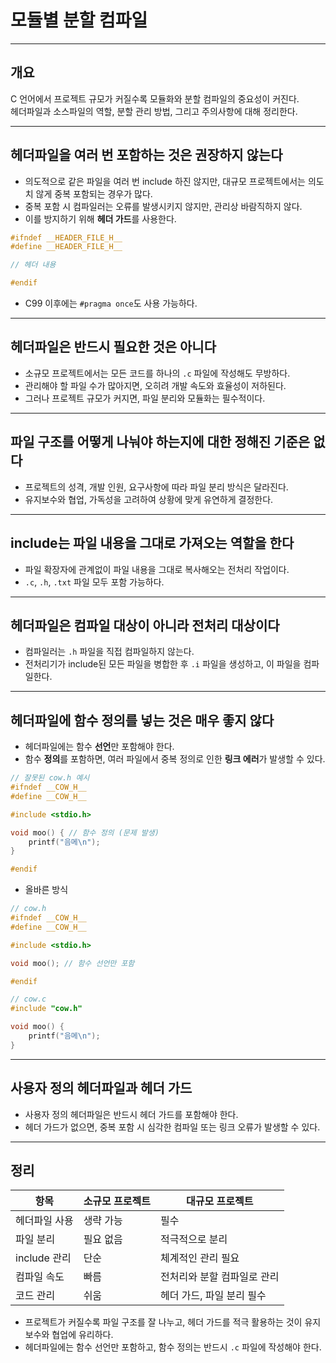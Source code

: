 # 모듈별 분할 컴파일

---

## 개요

C 언어에서 프로젝트 규모가 커질수록 모듈화와 분할 컴파일의 중요성이 커진다.  
헤더파일과 소스파일의 역할, 분할 관리 방법, 그리고 주의사항에 대해 정리한다.

---

## 헤더파일을 여러 번 포함하는 것은 권장하지 않는다

- 의도적으로 같은 파일을 여러 번 include 하진 않지만, 대규모 프로젝트에서는 의도치 않게 중복 포함되는 경우가 많다.
- 중복 포함 시 컴파일러는 오류를 발생시키지 않지만, 관리상 바람직하지 않다.
- 이를 방지하기 위해 **헤더 가드**를 사용한다.

```c
#ifndef __HEADER_FILE_H__
#define __HEADER_FILE_H__

// 헤더 내용

#endif
````

* C99 이후에는 `#pragma once`도 사용 가능하다.

---

## 헤더파일은 반드시 필요한 것은 아니다

* 소규모 프로젝트에서는 모든 코드를 하나의 `.c` 파일에 작성해도 무방하다.
* 관리해야 할 파일 수가 많아지면, 오히려 개발 속도와 효율성이 저하된다.
* 그러나 프로젝트 규모가 커지면, 파일 분리와 모듈화는 필수적이다.

---

## 파일 구조를 어떻게 나눠야 하는지에 대한 정해진 기준은 없다

* 프로젝트의 성격, 개발 인원, 요구사항에 따라 파일 분리 방식은 달라진다.
* 유지보수와 협업, 가독성을 고려하여 상황에 맞게 유연하게 결정한다.

---

## include는 파일 내용을 그대로 가져오는 역할을 한다

* 파일 확장자에 관계없이 파일 내용을 그대로 복사해오는 전처리 작업이다.
* `.c`, `.h`, `.txt` 파일 모두 포함 가능하다.

---

## 헤더파일은 컴파일 대상이 아니라 전처리 대상이다

* 컴파일러는 `.h` 파일을 직접 컴파일하지 않는다.
* 전처리기가 include된 모든 파일을 병합한 후 `.i` 파일을 생성하고, 이 파일을 컴파일한다.

---

## 헤더파일에 함수 정의를 넣는 것은 매우 좋지 않다

* 헤더파일에는 함수 **선언**만 포함해야 한다.
* 함수 **정의**를 포함하면, 여러 파일에서 중복 정의로 인한 **링크 에러**가 발생할 수 있다.

```c
// 잘못된 cow.h 예시
#ifndef __COW_H__
#define __COW_H__

#include <stdio.h>

void moo() { // 함수 정의 (문제 발생)
    printf("음메\n");
}

#endif
```

* 올바른 방식

```c
// cow.h
#ifndef __COW_H__
#define __COW_H__

#include <stdio.h>

void moo(); // 함수 선언만 포함

#endif
```

```c
// cow.c
#include "cow.h"

void moo() {
    printf("음메\n");
}
```

---

## 사용자 정의 헤더파일과 헤더 가드

* 사용자 정의 헤더파일은 반드시 헤더 가드를 포함해야 한다.
* 헤더 가드가 없으면, 중복 포함 시 심각한 컴파일 또는 링크 오류가 발생할 수 있다.

---

## 정리

| 항목         | 소규모 프로젝트 | 대규모 프로젝트        |
| ---------- | -------- | --------------- |
| 헤더파일 사용    | 생략 가능    | 필수              |
| 파일 분리      | 필요 없음    | 적극적으로 분리        |
| include 관리 | 단순       | 체계적인 관리 필요      |
| 컴파일 속도     | 빠름       | 전처리와 분할 컴파일로 관리 |
| 코드 관리      | 쉬움       | 헤더 가드, 파일 분리 필수 |

* 프로젝트가 커질수록 파일 구조를 잘 나누고, 헤더 가드를 적극 활용하는 것이 유지보수와 협업에 유리하다.
* 헤더파일에는 함수 선언만 포함하고, 함수 정의는 반드시 `.c` 파일에 작성해야 한다.